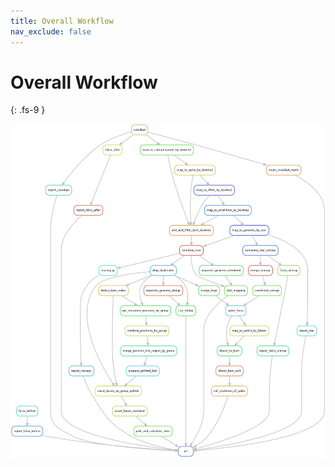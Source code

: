 ```yaml
---
title: Overall Workflow
nav_exclude: false
---
```


# Overall Workflow
{: .fs-9 }

![pipeline](pipeline.png)
